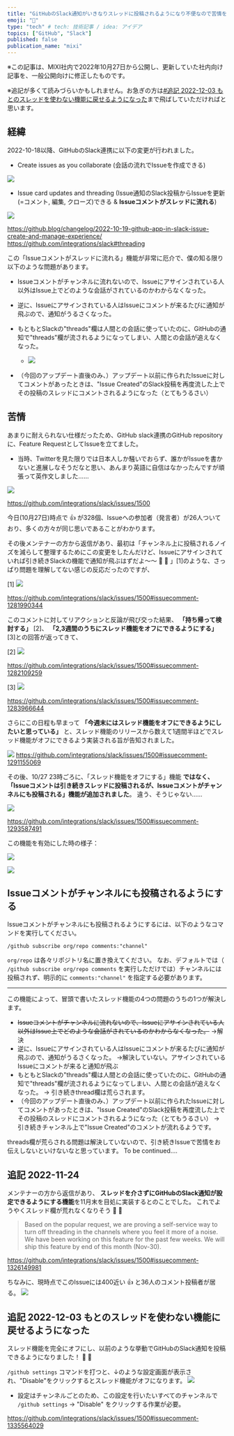 ```yaml
---
title: "GitHubのSlack通知がいきなりスレッドに投稿されるようになり不便なので苦情を送ったら、スレッド機能を無効化できるようになった話"
emoji: "👏"
type: "tech" # tech: 技術記事 / idea: アイデア
topics: ["GitHub", "Slack"]
published: false
publication_name: "mixi"
---
```


※この記事は、MIXI社内で2022年10月27日から公開し、更新していた社内向け記事を、一般公開向けに修正したものです。

※追記が多くて読みづらいかもしれません。お急ぎの方は[#追記 2022-12-03 もとのスレッドを使わない機能に戻せるようになった](#追記-2022-12-03-もとのスレッドを使わない機能に戻せるようになった)まで飛ばしていただければと思います。

## 経緯
2022-10-18以降、GitHubのSlack連携に以下の変更が行われました。

- Create issues as you collaborate (会話の流れでIssueを作成できる)

![](/images/github-slack-01.png)

- Issue card updates and threading (Issue通知のSlack投稿からIssueを更新(=コメント, 編集, クローズ)できる & **Issueコメントがスレッドに流れる**)

![](/images/github-slack-02.png)

https://github.blog/changelog/2022-10-19-github-app-in-slack-issue-create-and-manage-experience/
https://github.com/integrations/slack#threading

この「Issueコメントがスレッドに流れる」機能が非常に厄介で、僕の知る限り以下のような問題があります。
- Issueコメントがチャンネルに流れないので、Issueにアサインされている人以外はIssue上でどのような会話がされているのかわからなくなった。
- 逆に、Issueにアサインされている人はIssueにコメントが来るたびに通知が飛ぶので、通知がうるさくなった。
- もともとSlackの"threads"欄は人間との会話に使っていたのに、GitHubの通知で"threads"欄が流されるようになってしまい、人間との会話が追えなくなった。
  - ![](/images/github-slack-03.png)

- （今回のアップデート直後のみ、）アップデート以前に作られたIssueに対してコメントがあったときは、"Issue Created"のSlack投稿を再度流した上でその投稿のスレッドにコメントされるようになった（とてもうるさい）

## 苦情

あまりに耐えられない仕様だったため、GitHub slack連携のGitHub repositoryに、Feature RequestとしてIssueを立てました。
- 当時、Twitterを見た限りでは日本人しか騒いでおらず、誰かがIssueを書かないと進展しなそうだなと思い、あんまり英語に自信はなかったんですが頑張って英作文しました……

![](/images/github-slack-04.png)

https://github.com/integrations/slack/issues/1500

今日(10月27日)時点で :+1: が328個、Issueへの参加者（発言者）が26人ついており、多くの方々が同じ思いであることがわかります。

その後メンテナーの方から返信があり、最初は「チャンネル上に投稿されるノイズを減らして整理するためにこの変更をしたんだけど、Issueにアサインされていれば引き続きSlackの機能で通知が飛ぶはずだよ〜〜 👋 🙏 」[1]のような、さっぱり問題を理解してない感じの反応だったのですが、

[1] ![](/images/github-slack-05.png)

https://github.com/integrations/slack/issues/1500#issuecomment-1281990344

このコメントに対してリアクションと反論が飛び交った結果、 **「持ち帰って検討する」** [2]、 **「2,3週間のうちにスレッド機能をオフにできるようにする」** [3]との回答が返ってきて、

[2] ![](/images/github-slack-06.png)

https://github.com/integrations/slack/issues/1500#issuecomment-1282109259

[3] ![](/images/github-slack-07.png)

https://github.com/integrations/slack/issues/1500#issuecomment-1283966644

さらにこの日程も早まって **「今週末にはスレッド機能をオフにできるようにしたいと思っている」** と、スレッド機能のリリースから数えて1週間半ほどでスレッド機能がオフにできるよう実装される旨が告知されました。

![](/images/github-slack-08.png)
https://github.com/integrations/slack/issues/1500#issuecomment-1291155069

その後、10/27 23時ごろに、「スレッド機能をオフにする」機能 **ではなく、「Issueコメントは引き続きスレッドに投稿されるが、Issueコメントがチャンネルにも投稿される」機能が追加されました**。
違う、そうじゃない……

![](/images/github-slack-09.png)

https://github.com/integrations/slack/issues/1500#issuecomment-1293587491

この機能を有効にした時の様子：

![](/images/github-slack-10.png)

![](/images/github-slack-11.png)

## Issueコメントがチャンネルにも投稿されるようにする

Issueコメントがチャンネルにも投稿されるようにするには、以下のようなコマンドを実行してください。

```
/github subscribe org/repo comments:"channel"
```

`org/repo` は各々リポジトリ名に置き換えてください。
なお、デフォルトでは（ `/github subscribe org/repo comments` を実行しただけでは）チャンネルには投稿されず、明示的に `comments:"channel"` を指定する必要があります。

---

この機能によって、冒頭で書いたスレッド機能の4つの問題のうちの1つが解決します。

- ~~Issueコメントがチャンネルに流れないので、Issueにアサインされている人以外はIssue上でどのような会話がされているのかわからなくなった。~~ →解決
- 逆に、Issueにアサインされている人はIssueにコメントが来るたびに通知が飛ぶので、通知がうるさくなった。 →解決していない。アサインされているIssueにコメントが来ると通知が飛ぶ
- もともとSlackの"threads"欄は人間との会話に使っていたのに、GitHubの通知で"threads"欄が流されるようになってしまい、人間との会話が追えなくなった。 → 引き続きthread欄は荒らされます。
- （今回のアップデート直後のみ、）アップデート以前に作られたIssueに対してコメントがあったときは、"Issue Created"のSlack投稿を再度流した上でその投稿のスレッドにコメントされるようになった（とてもうるさい） → 引き続きチャンネル上で"Issue Created"のコメントが流れるようです。

threads欄が荒らされる問題は解決していないので、引き続きIssueで苦情をお伝えしないといけないなと思っています。
To be continued....

## 追記 2022-11-24
メンテナーの方から返信があり、 **スレッドを介さずにGitHubのSlack通知が設定できるようにする機能**を11月末を目処に実装するとのことでした。
これでようやくスレッド欄が荒れなくなりそう 🎉 🎉

> Based on the popular request, we are proving a self-service way to turn off threading in the channels where you feel it more of a noise. We have been working on this feature for the past few weeks. We will ship this feature by end of this month (Nov-30).

https://github.com/integrations/slack/issues/1500#issuecomment-1326149981

ちなみに、現時点でこのIssueには400近い :+1: と36人のコメント投稿者が居る。
![](/images/github-slack-12.png)

## 追記 2022-12-03 もとのスレッドを使わない機能に戻せるようになった

スレッド機能を完全にオフにし、以前のような挙動でGitHubのSlack通知を投稿できるようになりました！ 🎉 🚀

`/github settings` コマンドを打つと、↓のような設定画面が表示され、"Disable"をクリックするとスレッド機能がオフになります。
![](/images/github-slack-13.png)

- 設定はチャンネルごとのため、この設定を行いたいすべてのチャンネルで `/github settings` -> "Disable" をクリックする作業が必要。

https://github.com/integrations/slack/issues/1500#issuecomment-1335564029
